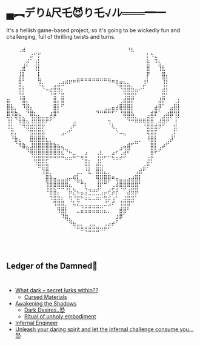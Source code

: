 # ▄︻デりﾑ尺乇😈り乇√ﾉﾚ═══━一
It's a hellish game-based project, so it's going to be wickedly fun and challenging, full of thrilling twists and turns.
⠀⠀⠀⠀<p color="red">
     ⠀⠀⠀⢀⣴⠀⠀⠀⠀⠀⠀⠀⠀⠀⠀⠀⠀⠀⠀⠀⠀⠀⠀⠀⠀⠀⠀⠀⠀⠀⠀⠰⣆⠀⠀⠀⠀⠀⠀⠀⠀
⠀⠀⠀⠀⠀⠀⡴⠋⡏⠀⠀⠀⠀⠀⠀⠀⠀⠀⠀⠀⠀⠀⠀⠀⠀⠀⠀⠀⠀⠀⠀⠀⠀⠀⠀⠀⡇⠳⣄⠀⠀⠀⠀⠀⠀
⠀⠀⠀⠀⢀⡾⠁⢰⡇⠀⠀⠀⠀⠀⠀⠀⠀⠀⠀⠀⠀⠀⠀⠀⠀⠀⠀⠀⠀⠀⠀⠀⠀⠀⠀⠀⣷⠀⠹⣆⠀⠀⠀⠀⠀
⠀⠀⠀⢀⣾⠁⠀⢸⡇⠀⠀⠀⠀⠀⠀⠀⠀⠀⠀⠀⠀⠀⠀⠀⠀⠀⠀⠀⠀⠀⠀⠀⠀⠀⠀⠀⣿⠀⠀⢹⣇⠀⠀⠀⠀
⠀⠀⠀⣸⡇⠀⠀⠀⡇⠀⠀⠀⠀⠀⠀⠀⠀⠀⠀⠀⠀⠀⠀⠀⠀⠀⠀⠀⠀⠀⠀⠀⠀⠀⠀⠀⡟⠀⠀⠀⣿⡄⠀⠀⠀
⠀⠀⠀⣿⠃⠀⠀⠀⢻⡀⠀⠀⠀⢀⣠⣴⡶⠶⠿⠛⠛⠛⠛⠛⠛⠛⠻⠶⣶⣤⣄⡀⠀⠀⠀⢰⠇⠀⠀⠀⢹⡇⠀⠀⠀
⠀⠀⠀⣿⡆⠀⠀⠀⠈⠳⣀⣠⣾⣿⡉⠀⠀⠀⠀⠀⠀⠀⠀⠀⠀⠀⠀⠀⠈⠻⣿⣿⣦⣀⡠⠏⠀⠀⠀⠀⣸⡇⠀⠀⠀
⠀⠀⠀⢻⣇⠀⠀⠀⠀⠀⠀⠹⣿⠙⣷⠀⠀⠀⠀⠀⠀⠀⠀⠀⠀⠀⠀⠀⠀⠀⢻⣿⣿⠏⠀⠀⠀⠀⠀⠀⣿⠇⠀⠀⠀
⣶⠀⠀⠘⣿⡄⠀⠀⠀⠀⠀⠀⣿⡄⣿⠀⠀⠀⠀⠀⠀⠀⠀⠀⠀⠀⠀⠀⠀⢀⣾⣿⡟⠀⠀⠀⠀⠀⠀⣼⡟⠀⠀⢀⡆
⣿⣧⡀⠀⠹⣿⡄⠀⠀⠀⠀⠀⣿⡇⠋⠀⠀⠀⠀⠀⠀⠀⠀⠀⠀⢀⣀⣤⣴⣿⣿⣿⡇⠀⠀⠀⠀⠀⣴⡿⠁⠀⣠⣿⡇
⣿⢻⣷⣄⠀⠙⣿⣆⡀⠀⠀⣰⣿⠃⠀⠀⠀⠀⠀⠀⠀⠀⠀⠙⠛⠛⠛⠋⠁⠘⣿⣿⣧⠀⠀⠀⢀⣾⡟⠁⢀⣴⣿⢻⡇
⢹⡇⠙⣿⣷⣄⢸⣿⣿⣿⡿⠟⠁⠀⠀⠀⠀⢀⠀⠀⠀⠀⠀⠀⠀⠀⢤⠀⠀⠀⠈⠻⠿⣷⣶⣶⣿⣿⠀⣰⣿⡿⠁⢸⠁
⢸⣇⠀⠈⠻⣿⣾⣿⣿⡿⠀⠀⠀⠀⠀⠀⢠⠟⠀⠀⠀⠀⠀⠀⠀⠀⠈⢧⡀⠀⠀⠀⠀⠀⠀⠘⣿⣿⣾⡿⠋⠀⠀⣾⠀
⠀⣿⡄⠀⠀⠈⣻⣿⣿⣷⠀⠀⠀⠀⣠⠔⠋⠀⠀⠀⠀⠀⠀⠀⠀⠀⠀⠀⠑⠤⣄⠀⠀⠀⠀⠀⢿⣿⡏⠀⠀⠀⢀⡏⠀
⠀⠘⣷⣄⠀⠀⣿⣿⣿⣿⣆⡀⠀⠀⠀⠀⠀⠀⠀⠀⠀⠀⠀⠀⠀⠀⠀⠀⠀⠀⠀⠀⠀⣀⡀⠀⠸⣿⡇⠀⠀⢀⡼⠁⠀
⠀⠀⠈⠻⣷⣄⣸⣿⣿⣿⣿⣿⣷⣦⣄⠀⠀⠀⠀⠀⠀⠀⠀⠀⠀⠀⠀⠀⠀⢀⣤⣾⠋⠉⠀⠀⠀⣿⡇⢀⡴⠋⠀⠀⠀
⠀⠀⠀⠀⠀⠙⢿⣿⣿⣿⣿⣿⣿⣿⣎⠙⠦⣀⠀⠀⣠⠀⠀⢀⣆⠀⠀⣠⠖⢉⣼⠏⠀⠀⠀⠀⠀⣿⠗⠋⠀⠀⠀⠀⠀
⠀⠀⠀⠀⠀⠀⠈⣿⣿⣿⡿⠛⠛⠛⠛⠶⠶⠛⠉⠻⣿⡀⠀⢸⡿⠋⠉⠳⠶⠞⠋⠀⠀⠀⠀⠀⢰⡟⠀⠀⠀⠀⠀⠀⠀
⠀⠀⠀⠀⠀⠀⠀⠘⣿⣿⣷⠀⠀⠀⠀⠀⠀⠀⠀⠀⢿⡇⠀⣾⣧⠀⠀⠀⠀⠀⠀⠀⠀⠀⠀⣠⡿⠁⠀⠀⠀⠀⠀⠀⠀
⠀⠀⠀⠀⠀⠀⠀⠀⠀⢹⣿⡀⠀⠀⠀⠀⠀⠀⣀⡀⠘⣇⠀⣿⣿⣄⡀⠀⠀⠀⠀⠀⠀⢠⣾⠋⠀⠀⠀⠀⠀⠀⠀⠀⠀
⠀⠀⠀⠀⠀⠀⠀⠀⠀⠀⣿⣷⣤⣀⣀⣠⡤⢾⣇⡀⠀⠀⠀⢿⣿⣿⣿⠶⣤⣀⣀⣠⣴⣿⡇⠀⠀⠀⠀⠀⠀⠀⠀⠀⠀
⠀⠀⠀⠀⠀⠀⠀⠀⠀⠀⢹⣿⣿⣿⣿⣿⣄⠀⠉⠛⡆⠀⠀⢸⡟⠛⠁⢀⣼⣿⣿⣿⣿⣿⠃⠀⠀⠀⠀⠀⠀⠀⠀⠀⠀
⠀⠀⠀⠀⠀⠀⠀⠀⠀⠀⠸⣿⣷⡉⠉⠘⣧⡳⣄⣀⣙⠲⠶⠞⢁⣀⡴⣫⡾⠈⠋⣰⣿⣿⠀⠀⠀⠀⠀⠀⠀⠀⠀⠀⠀
⠀⠀⠀⠀⠀⠀⠀⠀⠀⠀⠀⢻⣿⣷⡄⠀⢷⠹⣶⠯⣭⣍⣉⣭⡭⢷⣼⢡⠇⠀⣰⣿⣿⠃⠀⠀⠀⠀⠀⠀⠀⠀⠀⠀⠀
⠀⠀⠀⠀⠀⠀⠀⠀⠀⠀⠀⠀⢻⣿⣿⡀⠈⢧⣝⣀⣀⣀⣀⣀⣀⣘⣡⠞⠀⢸⣿⣿⠋⠀⠀⠀⠀⠀⠀⠀⠀⠀⠀⠀⠀
⠀⠀⠀⠀⠀⠀⠀⠀⠀⠀⠀⠀⠀⢻⣿⡇⠀⠀⣀⣬⣭⣭⣭⣭⣭⣄⡀⠀⠀⣾⣿⠃⠀⠀⠀⠀⠀⠀⠀⠀⠀⠀⠀⠀⠀
⠀⠀⠀⠀⠀⠀⠀⠀⠀⠀⠀⠀⠀⠀⠹⣷⡀⠀⠀⠀⠀⠀⠀⠀⠀⠀⠀⠀⣰⡿⠁⠀⠀⠀⠀⠀⠀⠀⠀⠀⠀⠀⠀⠀⠀
⠀⠀⠀⠀⠀⠀⠀⠀⠀⠀⠀⠀⠀⠀⠀⠈⠻⣦⣀⡀⠀⢀⣀⠀⠀⢀⣠⡴⠋⠀⠀⠀⠀⠀⠀⠀⠀⠀⠀⠀⠀⠀⠀⠀⠀
⠀⠀⠀⠀⠀⠀⠀⠀⠀⠀⠀⠀⠀⠀⠀⠀⠀⠈⠛⠿⢿⣿⣿⣿⠿⠟⠋⠀⠀⠀⠀⠀⠀⠀⠀⠀⠀⠀⠀⠀⠀⠀⠀⠀⠀
⠀⠀⠀⠀⠀⠀⠀⠀⠀⠀⠀⠀⠀⠀⠀⠀⠀⠀⠀⠀⠀⠀⠀⠀⠀⠀⠀⠀</p>⠀⠀⠀⠀⠀⠀⠀⠀⠀⠀⠀⠀⠀⠀⠀⠀⠀⠀⠀⠀⠀⠀⠀⠀⠀⠀⠀⠀⠀⠀⠀⠀⠀
## Ledger of the Damned👹⠀⠀⠀⠀⠀⠀⠀⠀⠀⠀⠀⠀⠀⠀⠀⠀⠀⠀⠀⠀⠀⠀⠀
 * [What dark 💀 secret lurks within??](#about-the-project)
   * [Cursed Materials](#made-with)
 * [Awakening the Shadows](#getting-started)
   * [Dark Desires..😈](#prerequisites)
   * [Ritual of unholy embodiment](#installation)
 * [Infernal Engineer](#contact)
 * [Unleash your daring spirit and let the infernal challenge consume you...😈](#bestwishes)
